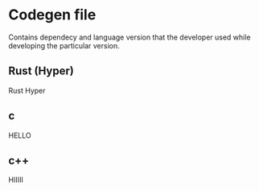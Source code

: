 # Codegen file
Contains dependecy and language version that the developer used while developing the particular version.

## Rust (Hyper)
Rust Hyper




























































































## c
HELLO






























































































## c++
HIIIII